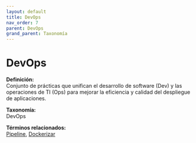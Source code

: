 ```yaml
---
layout: default
title: DevOps
nav_order: 7
parent: DevOps
grand_parent: Taxonomía
---
```


# DevOps

**Definición:**  
Conjunto de prácticas que unifican el desarrollo de software (Dev) y las operaciones de TI (Ops) para mejorar la eficiencia y calidad del despliegue de aplicaciones.

**Taxonomía:**  
DevOps

**Términos relacionados:**  
[Pipeline](https://maleniski.github.io/diccionario-angl-tec-mx/docs/taxonomia/devops/pipeline.html), [Dockerizar](https://maleniski.github.io/diccionario-angl-tec-mx/docs/taxonomia/devops/dockerizar.html)
